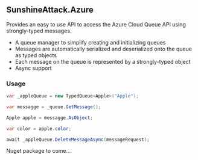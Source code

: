 SunshineAttack.Azure
----------------------------

Provides an easy to use API to access the Azure Cloud Queue API using strongly-typed messages.

* A queue manager to simplify creating and initializing queues
* Messages are automatically serialized and deserialized onto the queue as typed objects
* Each message on the queue is represented by a strongly-typed object
* Async support


### Usage
```csharp
var _appleQueue = new TypedQueue<Apple>("Apple");

var messagge = _queue.GetMessage();

Apple apple = messagge.AsObject;

var color = apple.color;

await _appleQueue.DeleteMessageAsync(messageRequest);
```


Nuget package to come...

	


